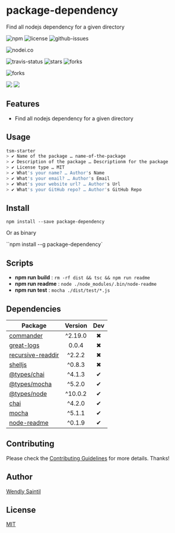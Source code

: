 <!-- prettier-ignore-start -->
# package-dependency

Find all nodejs dependency for a given directory

![npm](https://img.shields.io/npm/v/package-dependency.svg) ![license](https://img.shields.io/npm/l/package-dependency.svg) ![github-issues](https://img.shields.io/github/issues/wspecs/dependency-finder.svg)

![nodei.co](https://nodei.co/npm/package-dependency.png?downloads=true&downloadRank=true&stars=true)

![travis-status](https://img.shields.io/travis/wspecs/dependency-finder.svg)
![stars](https://img.shields.io/github/stars/wspecs/dependency-finder.svg)
![forks](https://img.shields.io/github/forks/wspecs/dependency-finder.svg)

![forks](https://img.shields.io/github/forks/wspecs/dependency-finder.svg)

![](https://david-dm.org/wspecs/dependency-finder/status.svg)
![](https://david-dm.org/wspecs/dependency-finder/dev-status.svg)

## Features

- Find all nodejs dependency for a given directory

## Usage

```bash
tsm-starter
> ✔ Name of the package … name-of-the-package
> ✔ Description of the package … Descriptionm for the package
> ✔ License type … MIT
> ✔ What's your name? … Author's Name
> ✔ What's your email? … Author's Email
> ✔ What's your website url? … Author's Url
> ✔ What's your GitHub repo? … Author's GitHub Repo
```

## Install

`npm install --save package-dependency`

Or as binary

``npm install --g package-dependency`

## Scripts

 - **npm run build** : `rm -rf dist && tsc && npm run readme`
 - **npm run readme** : `node ./node_modules/.bin/node-readme`
 - **npm run test** : `mocha ./dist/test/*.js`

## Dependencies

Package | Version | Dev
--- |:---:|:---:
[commander](https://www.npmjs.com/package/commander) | ^2.19.0 | ✖
[great-logs](https://www.npmjs.com/package/great-logs) | 0.0.4 | ✖
[recursive-readdir](https://www.npmjs.com/package/recursive-readdir) | ^2.2.2 | ✖
[shelljs](https://www.npmjs.com/package/shelljs) | ^0.8.3 | ✖
[@types/chai](https://www.npmjs.com/package/@types/chai) | ^4.1.3 | ✔
[@types/mocha](https://www.npmjs.com/package/@types/mocha) | ^5.2.0 | ✔
[@types/node](https://www.npmjs.com/package/@types/node) | ^10.0.2 | ✔
[chai](https://www.npmjs.com/package/chai) | ^4.2.0 | ✔
[mocha](https://www.npmjs.com/package/mocha) | ^5.1.1 | ✔
[node-readme](https://www.npmjs.com/package/node-readme) | ^0.1.9 | ✔


## Contributing

Please check the [Contributing Guidelines](contributing.md) for more details. Thanks!

## Author

[Wendly Saintil](https://twitter.com/wendlysaintil)

## License

[MIT](LICENSE)
<!-- prettier-ignore-end -->
